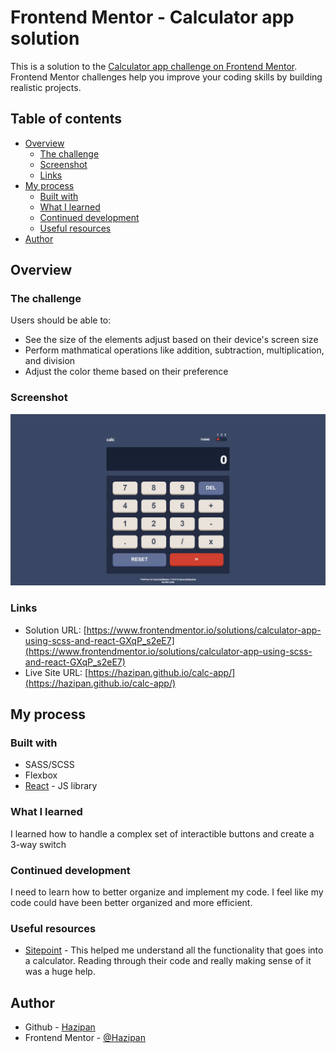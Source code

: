 # Frontend Mentor - Calculator app solution

This is a solution to the [Calculator app challenge on Frontend Mentor](https://www.frontendmentor.io/challenges/calculator-app-9lteq5N29). Frontend Mentor challenges help you improve your coding skills by building realistic projects. 

## Table of contents

- [Overview](#overview)
  - [The challenge](#the-challenge)
  - [Screenshot](#screenshot)
  - [Links](#links)
- [My process](#my-process)
  - [Built with](#built-with)
  - [What I learned](#what-i-learned)
  - [Continued development](#continued-development)
  - [Useful resources](#useful-resources)
- [Author](#author)

## Overview

### The challenge

Users should be able to:

- See the size of the elements adjust based on their device's screen size
- Perform mathmatical operations like addition, subtraction, multiplication, and division
- Adjust the color theme based on their preference

### Screenshot

![](./screenshot.png)

### Links

- Solution URL: [https://www.frontendmentor.io/solutions/calculator-app-using-scss-and-react-GXqP_s2eE7](https://www.frontendmentor.io/solutions/calculator-app-using-scss-and-react-GXqP_s2eE7)
- Live Site URL: [https://hazipan.github.io/calc-app/](https://hazipan.github.io/calc-app/)

## My process

### Built with

- SASS/SCSS
- Flexbox
- [React](https://reactjs.org/) - JS library

### What I learned

I learned how to handle a complex set of interactible buttons and create a 3-way switch

### Continued development

I need to learn how to better organize and implement my code. I feel like my code could have been better organized and more efficient.

### Useful resources

- [Sitepoint](https://www.sitepoint.com/react-tutorial-build-calculator-app/) - This helped me understand all the functionality that goes into a calculator. Reading through their code and really making sense of it was a huge help.

## Author

- Github - [Hazipan](https://github.com/Hazipan/)
- Frontend Mentor - [@Hazipan](https://www.frontendmentor.io/profile/Haizpan)
